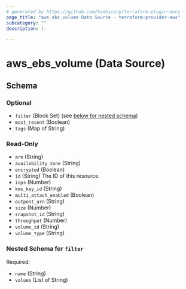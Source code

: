 ```yaml
---
# generated by https://github.com/hashicorp/terraform-plugin-docs
page_title: "aws_ebs_volume Data Source - terraform-provider-aws"
subcategory: ""
description: |-
  
---
```


# aws_ebs_volume (Data Source)





<!-- schema generated by tfplugindocs -->
## Schema

### Optional

- `filter` (Block Set) (see [below for nested schema](#nestedblock--filter))
- `most_recent` (Boolean)
- `tags` (Map of String)

### Read-Only

- `arn` (String)
- `availability_zone` (String)
- `encrypted` (Boolean)
- `id` (String) The ID of this resource.
- `iops` (Number)
- `kms_key_id` (String)
- `multi_attach_enabled` (Boolean)
- `outpost_arn` (String)
- `size` (Number)
- `snapshot_id` (String)
- `throughput` (Number)
- `volume_id` (String)
- `volume_type` (String)

<a id="nestedblock--filter"></a>
### Nested Schema for `filter`

Required:

- `name` (String)
- `values` (List of String)
